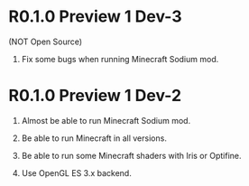 # R0.1.0 Preview 1 Dev-3

(NOT Open Source)

1. Fix some bugs when running Minecraft Sodium mod.

# R0.1.0 Preview 1 Dev-2

1. Almost be able to run Minecraft Sodium mod.

2. Be able to run Minecraft in all versions.

3. Be able to run some Minecraft shaders with Iris or Optifine.

4. Use OpenGL ES 3.x backend.